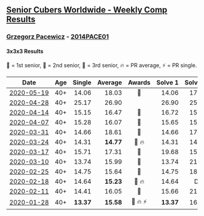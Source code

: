 <style>table {white-space: nowrap;}</style>

## [Senior Cubers Worldwide - Weekly Comp Results](/scw-comp/results/)
### [Grzegorz Pacewicz](README.md) - [2014PACE01](https://www.worldcubeassociation.org/persons/2014PACE01?event=333)
#### 3x3x3 Results

<span style="white-space: nowrap;">🥇 = 1st senior</span>, <span style="white-space: nowrap;">🥈 = 2nd senior</span>, <span style="white-space: nowrap;">🥉 = 3rd senior</span>, <span style="white-space: nowrap;">🔥 = PR average</span>, <span style="white-space: nowrap;">⚡ = PR single</span>.

| Date | Age | Single | Average | Awards | Solve 1 | Solve 2 | Solve 3 | Solve 4 | Solve 5 | Video |
| :--: | :--: | --: | --: | :--: | --: | --: | --: | --: | --: | :-- |
| [2020-05-19](../../results/2020-05-19/333.md) | 40+ | 14.06 | 18.03 | 🥈 | 14.06 | 17.77 | 20.14 | 21.07 | 16.18 | [Link](https://www.facebook.com/events/1880761498725633/permalink/1884846634983786) |
| [2020-04-28](../../results/2020-04-28/333.md) | 40+ | 25.17 | 26.90 |  | 26.90 | 25.53 | 28.27 | 25.17 | 34.35 | [Link](https://www.facebook.com/events/535188653858103/permalink/537945880249047) |
| [2020-04-14](../../results/2020-04-14/333.md) | 40+ | 15.15 | 16.47 | 🥈 | 16.72 | 15.15 | 15.60 | 19.22 | 17.10 | [Link](https://www.facebook.com/events/982619255468618/permalink/987577534972790) |
| [2020-04-07](../../results/2020-04-07/333.md) | 40+ | 15.28 | 16.07 | 🥈 | 15.65 | 15.28 | 16.26 | 16.90 | 16.31 | [Link](https://www.facebook.com/events/510082903229069/permalink/514423802794979) |
| [2020-03-31](../../results/2020-03-31/333.md) | 40+ | 14.66 | 18.61 | 🥈 | 14.66 | 17.81 | 18.72 | 19.69 | 19.31 | [Link](https://www.facebook.com/events/207898257161923/permalink/211684240116658) |
| [2020-03-24](../../results/2020-03-24/333.md) | 40+ | 14.31 | **14.77** | 🥈 🔥 | 14.31 | 14.48 | 16.41 | 15.01 | 14.83 | [Link](https://www.facebook.com/events/524456301543611/permalink/527399597915948) |
| [2020-03-17](../../results/2020-03-17/333.md) | 40+ | 15.71 | 17.31 | 🥉 | 19.68 | 15.71 | 16.76 | 16.30 | 18.86 | [Link](https://www.facebook.com/events/280686576235146/permalink/284719595831844) |
| [2020-03-10](../../results/2020-03-10/333.md) | 40+ | 13.74 | 15.99 | 🥉 | 13.74 | 21.14 | 15.51 | 18.16 | 14.31 | [Link](https://www.facebook.com/events/164742401163863/permalink/167261364245300) |
| [2020-02-25](../../results/2020-02-25/333.md) | 40+ | 14.75 | 15.64 | 🥈 | 14.75 | 18.67 | 15.68 | 16.32 | 14.92 | [Link](https://www.facebook.com/events/196320811461109/permalink/198168011276389) |
| [2020-02-18](../../results/2020-02-18/333.md) | 40+ | 14.64 | **15.23** | 🥉 🔥 | 14.64 | DNF | 15.50 | 15.20 | 14.98 | [Link](https://www.facebook.com/events/2558750947697073/permalink/2559926517579516) |
| [2020-02-11](../../results/2020-02-11/333.md) | 40+ | 14.41 | 16.05 | 🥈 | 15.66 | 21.86 | 14.41 | 16.90 | 15.60 | |
| [2020-01-28](../../results/2020-01-28/333.md) | 40+ | **13.37** | **15.58** | 🥈 🔥 ⚡ | **13.37** | 16.49 | 16.88 | - | - | [Link](https://www.facebook.com/grzegorz.pacewicz/videos/2843577535688602) |


<!-- Global site tag (gtag.js) - Google Analytics -->
<script async src="https://www.googletagmanager.com/gtag/js?id=UA-86348435-3"></script>
<script>window.dataLayer = window.dataLayer || []; function gtag() {dataLayer.push(arguments);} gtag('js', new Date()); gtag('config', 'UA-86348435-3');</script>
